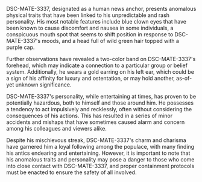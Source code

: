 DSC-MATE-3337, designated as a human news anchor, presents anomalous physical traits that have been linked to his unpredictable and rash personality. His most notable features include blue clown eyes that have been known to cause discomfort and nausea in some individuals, a conspicuous mouth spot that seems to shift position in response to DSC-MATE-3337's moods, and a head full of wild green hair topped with a purple cap. 

Further observations have revealed a two-color band on DSC-MATE-3337's forehead, which may indicate a connection to a particular group or belief system. Additionally, he wears a gold earring on his left ear, which could be a sign of his affinity for luxury and ostentation, or may hold another, as-of-yet unknown significance.

DSC-MATE-3337's personality, while entertaining at times, has proven to be potentially hazardous, both to himself and those around him. He possesses a tendency to act impulsively and recklessly, often without considering the consequences of his actions. This has resulted in a series of minor accidents and mishaps that have sometimes caused alarm and concern among his colleagues and viewers alike. 

Despite his mischievous streak, DSC-MATE-3337's charm and charisma have garnered him a loyal following among the populace, with many finding his antics endearing and entertaining. However, it is important to note that his anomalous traits and personality may pose a danger to those who come into close contact with DSC-MATE-3337, and proper containment protocols must be enacted to ensure the safety of all involved.
